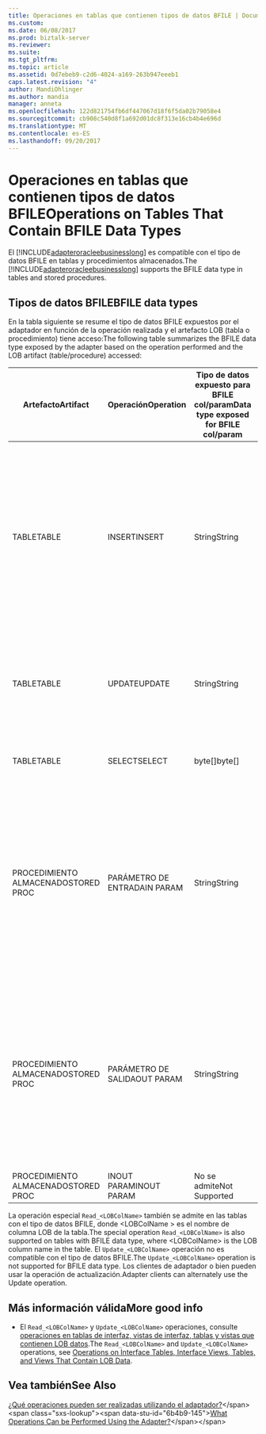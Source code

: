 ```yaml
---
title: Operaciones en tablas que contienen tipos de datos BFILE | Documentos de Microsoft
ms.custom: 
ms.date: 06/08/2017
ms.prod: biztalk-server
ms.reviewer: 
ms.suite: 
ms.tgt_pltfrm: 
ms.topic: article
ms.assetid: 0d7ebeb9-c2d6-4024-a169-263b947eeeb1
caps.latest.revision: "4"
author: MandiOhlinger
ms.author: mandia
manager: anneta
ms.openlocfilehash: 122d821754fb6df447067d18f6f5da02b79058e4
ms.sourcegitcommit: cb908c540d8f1a692d01dc8f313e16cb4b4e696d
ms.translationtype: MT
ms.contentlocale: es-ES
ms.lasthandoff: 09/20/2017
---
```

# <a name="operations-on-tables-that-contain-bfile-data-types"></a><span data-ttu-id="6b4b9-102">Operaciones en tablas que contienen tipos de datos BFILE</span><span class="sxs-lookup"><span data-stu-id="6b4b9-102">Operations on Tables That Contain BFILE Data Types</span></span>
<span data-ttu-id="6b4b9-103">El [!INCLUDE[adapteroracleebusinesslong](../../includes/adapteroracleebusinesslong-md.md)] es compatible con el tipo de datos BFILE en tablas y procedimientos almacenados.</span><span class="sxs-lookup"><span data-stu-id="6b4b9-103">The [!INCLUDE[adapteroracleebusinesslong](../../includes/adapteroracleebusinesslong-md.md)] supports the BFILE data type in tables and stored procedures.</span></span> 

## <a name="bfile-data-types"></a><span data-ttu-id="6b4b9-104">Tipos de datos BFILE</span><span class="sxs-lookup"><span data-stu-id="6b4b9-104">BFILE data types</span></span>
<span data-ttu-id="6b4b9-105">En la tabla siguiente se resume el tipo de datos BFILE expuestos por el adaptador en función de la operación realizada y el artefacto LOB (tabla o procedimiento) tiene acceso:</span><span class="sxs-lookup"><span data-stu-id="6b4b9-105">The following table summarizes the BFILE data type exposed by the adapter based on the operation performed and the LOB artifact (table/procedure) accessed:</span></span>  
  
|<span data-ttu-id="6b4b9-106">Artefacto</span><span class="sxs-lookup"><span data-stu-id="6b4b9-106">Artifact</span></span>|<span data-ttu-id="6b4b9-107">Operación</span><span class="sxs-lookup"><span data-stu-id="6b4b9-107">Operation</span></span>|<span data-ttu-id="6b4b9-108">Tipo de datos expuesto para BFILE col/param</span><span class="sxs-lookup"><span data-stu-id="6b4b9-108">Data type exposed for BFILE col/param</span></span>|<span data-ttu-id="6b4b9-109">Comentarios</span><span class="sxs-lookup"><span data-stu-id="6b4b9-109">Comments</span></span>|  
|--------------|---------------|--------------------------------------------|--------------|  
|<span data-ttu-id="6b4b9-110">TABLE</span><span class="sxs-lookup"><span data-stu-id="6b4b9-110">TABLE</span></span>|<span data-ttu-id="6b4b9-111">INSERT</span><span class="sxs-lookup"><span data-stu-id="6b4b9-111">INSERT</span></span>|<span data-ttu-id="6b4b9-112">String</span><span class="sxs-lookup"><span data-stu-id="6b4b9-112">String</span></span>|<span data-ttu-id="6b4b9-113">Representa la ruta de acceso lógica del directorio de Oracle en el archivo que se va a insertar en la columna BFILE</span><span class="sxs-lookup"><span data-stu-id="6b4b9-113">Represents the logical Oracle directory path to the file to be inserted into the BFILE column</span></span><br /><br /> <span data-ttu-id="6b4b9-114">Por ejemplo:</span><span class="sxs-lookup"><span data-stu-id="6b4b9-114">E.g.</span></span> <span data-ttu-id="6b4b9-115">MYDIR/screen.jpg donde MYDIR es un directorio lógico de Oracle</span><span class="sxs-lookup"><span data-stu-id="6b4b9-115">MYDIR/screen.jpg where MYDIR is a logical directory in Oracle</span></span>|  
|<span data-ttu-id="6b4b9-116">TABLE</span><span class="sxs-lookup"><span data-stu-id="6b4b9-116">TABLE</span></span>|<span data-ttu-id="6b4b9-117">UPDATE</span><span class="sxs-lookup"><span data-stu-id="6b4b9-117">UPDATE</span></span>|<span data-ttu-id="6b4b9-118">String</span><span class="sxs-lookup"><span data-stu-id="6b4b9-118">String</span></span>|<span data-ttu-id="6b4b9-119">Representa la ruta de acceso lógica del directorio de Oracle en el archivo se actualicen en la columna BFILE</span><span class="sxs-lookup"><span data-stu-id="6b4b9-119">Represents the logical Oracle directory path to the file to be updated into the BFILE column</span></span>|  
|<span data-ttu-id="6b4b9-120">TABLE</span><span class="sxs-lookup"><span data-stu-id="6b4b9-120">TABLE</span></span>|<span data-ttu-id="6b4b9-121">SELECT</span><span class="sxs-lookup"><span data-stu-id="6b4b9-121">SELECT</span></span>|<span data-ttu-id="6b4b9-122">byte[]</span><span class="sxs-lookup"><span data-stu-id="6b4b9-122">byte[]</span></span>|<span data-ttu-id="6b4b9-123">Representa los datos binarios que constituyen el BFILE</span><span class="sxs-lookup"><span data-stu-id="6b4b9-123">Represents the binary data constituting the BFILE</span></span>|  
|<span data-ttu-id="6b4b9-124">PROCEDIMIENTO ALMACENADO</span><span class="sxs-lookup"><span data-stu-id="6b4b9-124">STORED PROC</span></span>|<span data-ttu-id="6b4b9-125">PARÁMETRO DE ENTRADA</span><span class="sxs-lookup"><span data-stu-id="6b4b9-125">IN PARAM</span></span>|<span data-ttu-id="6b4b9-126">String</span><span class="sxs-lookup"><span data-stu-id="6b4b9-126">String</span></span>|<span data-ttu-id="6b4b9-127">Representa la ruta de acceso lógica del directorio de Oracle en el archivo que se va a insertar en la columna BFILE</span><span class="sxs-lookup"><span data-stu-id="6b4b9-127">Represents the logical Oracle directory path to the file to be inserted into the BFILE column</span></span><br /><br /> <span data-ttu-id="6b4b9-128">Por ejemplo:</span><span class="sxs-lookup"><span data-stu-id="6b4b9-128">E.g.</span></span> <span data-ttu-id="6b4b9-129">MYDIR/screen.jpg donde MYDIR es un directorio lógico de Oracle</span><span class="sxs-lookup"><span data-stu-id="6b4b9-129">MYDIR/screen.jpg where MYDIR is a logical directory in Oracle</span></span>|  
|<span data-ttu-id="6b4b9-130">PROCEDIMIENTO ALMACENADO</span><span class="sxs-lookup"><span data-stu-id="6b4b9-130">STORED PROC</span></span>|<span data-ttu-id="6b4b9-131">PARÁMETRO DE SALIDA</span><span class="sxs-lookup"><span data-stu-id="6b4b9-131">OUT PARAM</span></span>|<span data-ttu-id="6b4b9-132">String</span><span class="sxs-lookup"><span data-stu-id="6b4b9-132">String</span></span>|<span data-ttu-id="6b4b9-133">Representa la ruta de acceso lógica del directorio de Oracle en el archivo que se va a insertar en la columna BFILE</span><span class="sxs-lookup"><span data-stu-id="6b4b9-133">Represents the logical Oracle directory path to the file to be inserted into the BFILE column</span></span><br /><br /> <span data-ttu-id="6b4b9-134">Por ejemplo:</span><span class="sxs-lookup"><span data-stu-id="6b4b9-134">E.g.</span></span> <span data-ttu-id="6b4b9-135">MYDIR/screen.jpg donde MYDIR es un directorio lógico de Oracle</span><span class="sxs-lookup"><span data-stu-id="6b4b9-135">MYDIR/screen.jpg where MYDIR is a logical directory in Oracle</span></span>|  
|<span data-ttu-id="6b4b9-136">PROCEDIMIENTO ALMACENADO</span><span class="sxs-lookup"><span data-stu-id="6b4b9-136">STORED PROC</span></span>|<span data-ttu-id="6b4b9-137">INOUT PARAM</span><span class="sxs-lookup"><span data-stu-id="6b4b9-137">INOUT PARAM</span></span>|<span data-ttu-id="6b4b9-138">No se admite</span><span class="sxs-lookup"><span data-stu-id="6b4b9-138">Not Supported</span></span>|-|  
  
 <span data-ttu-id="6b4b9-139">La operación especial `Read_<LOBColName>` también se admite en las tablas con el tipo de datos BFILE, donde \<LOBColName > es el nombre de columna LOB de la tabla.</span><span class="sxs-lookup"><span data-stu-id="6b4b9-139">The special operation `Read_<LOBColName>` is also supported on tables with BFILE data type, where \<LOBColName> is the LOB column name in the table.</span></span> <span data-ttu-id="6b4b9-140">El `Update_<LOBColName>` operación no es compatible con el tipo de datos BFILE.</span><span class="sxs-lookup"><span data-stu-id="6b4b9-140">The `Update_<LOBColName>` operation is not supported for BFILE data type.</span></span> <span data-ttu-id="6b4b9-141">Los clientes de adaptador o bien pueden usar la operación de actualización.</span><span class="sxs-lookup"><span data-stu-id="6b4b9-141">Adapter clients can alternately use the Update operation.</span></span>  
  
## <a name="more-good-info"></a><span data-ttu-id="6b4b9-142">Más información válida</span><span class="sxs-lookup"><span data-stu-id="6b4b9-142">More good info</span></span>  
  
-   <span data-ttu-id="6b4b9-143">El `Read_<LOBColName>` y `Update_<LOBColName>` operaciones, consulte [operaciones en tablas de interfaz, vistas de interfaz, tablas y vistas que contienen LOB datos](../../adapters-and-accelerators/adapter-oracle-ebs/read-and-update-on-interface-tables-and-views-with-large-object-data-types.md).</span><span class="sxs-lookup"><span data-stu-id="6b4b9-143">The `Read_<LOBColName>` and `Update_<LOBColName>` operations, see [Operations on Interface Tables, Interface Views, Tables, and Views That Contain LOB Data](../../adapters-and-accelerators/adapter-oracle-ebs/read-and-update-on-interface-tables-and-views-with-large-object-data-types.md).</span></span>  
  
## <a name="see-also"></a><span data-ttu-id="6b4b9-144">Vea también</span><span class="sxs-lookup"><span data-stu-id="6b4b9-144">See Also</span></span>  
 <span data-ttu-id="6b4b9-145">[¿Qué operaciones pueden ser realizadas utilizando el adaptador?](https://msdn.microsoft.com/library/cc185219(v=bts.10).aspx)</span><span class="sxs-lookup"><span data-stu-id="6b4b9-145">[What Operations Can be Performed Using the Adapter?](https://msdn.microsoft.com/library/cc185219(v=bts.10).aspx)</span></span>